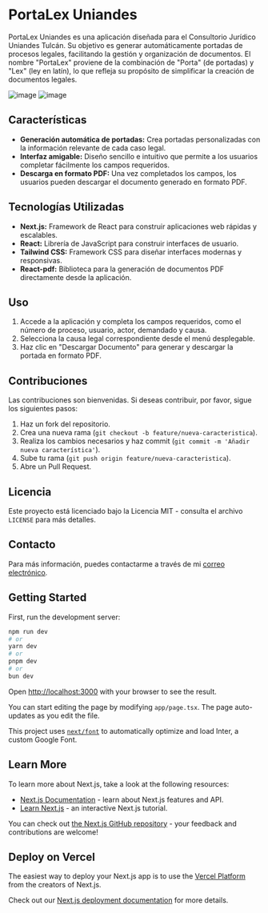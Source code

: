 # PortaLex Uniandes

PortaLex Uniandes es una aplicación diseñada para el Consultorio Jurídico Uniandes Tulcán. Su objetivo es generar automáticamente portadas de procesos legales, facilitando la gestión y organización de documentos. El nombre "PortaLex" proviene de la combinación de "Porta" (de portadas) y "Lex" (ley en latín), lo que refleja su propósito de simplificar la creación de documentos legales.

![image](https://github.com/user-attachments/assets/8e40da00-fded-4328-9c6e-91583da70744)
![image](https://github.com/user-attachments/assets/2266c654-b722-4eec-8e1a-71b04dc2967d)

## Características

- **Generación automática de portadas:** Crea portadas personalizadas con la información relevante de cada caso legal.
- **Interfaz amigable:** Diseño sencillo e intuitivo que permite a los usuarios completar fácilmente los campos requeridos.
- **Descarga en formato PDF:** Una vez completados los campos, los usuarios pueden descargar el documento generado en formato PDF.
## Tecnologías Utilizadas

- **Next.js:** Framework de React para construir aplicaciones web rápidas y escalables.
- **React:** Librería de JavaScript para construir interfaces de usuario.
- **Tailwind CSS:** Framework CSS para diseñar interfaces modernas y responsivas.
- **React-pdf:** Biblioteca para la generación de documentos PDF directamente desde la aplicación.

## Uso

1. Accede a la aplicación y completa los campos requeridos, como el número de proceso, usuario, actor, demandado y causa.
2. Selecciona la causa legal correspondiente desde el menú desplegable.
3. Haz clic en "Descargar Documento" para generar y descargar la portada en formato PDF.

## Contribuciones

Las contribuciones son bienvenidas. Si deseas contribuir, por favor, sigue los siguientes pasos:

1. Haz un fork del repositorio.
2. Crea una nueva rama (`git checkout -b feature/nueva-caracteristica`).
3. Realiza los cambios necesarios y haz commit (`git commit -m 'Añadir nueva característica'`).
4. Sube tu rama (`git push origin feature/nueva-caracteristica`).
5. Abre un Pull Request.

## Licencia

Este proyecto está licenciado bajo la Licencia MIT - consulta el archivo `LICENSE` para más detalles.

## Contacto

Para más información, puedes contactarme a través de mi [correo electrónico](mailto:gorkyange@gmail.com).


## Getting Started

First, run the development server:

```bash
npm run dev
# or
yarn dev
# or
pnpm dev
# or
bun dev
```

Open [http://localhost:3000](http://localhost:3000) with your browser to see the result.

You can start editing the page by modifying `app/page.tsx`. The page auto-updates as you edit the file.

This project uses [`next/font`](https://nextjs.org/docs/basic-features/font-optimization) to automatically optimize and load Inter, a custom Google Font.

## Learn More

To learn more about Next.js, take a look at the following resources:

- [Next.js Documentation](https://nextjs.org/docs) - learn about Next.js features and API.
- [Learn Next.js](https://nextjs.org/learn) - an interactive Next.js tutorial.

You can check out [the Next.js GitHub repository](https://github.com/vercel/next.js/) - your feedback and contributions are welcome!

## Deploy on Vercel

The easiest way to deploy your Next.js app is to use the [Vercel Platform](https://vercel.com/new?utm_medium=default-template&filter=next.js&utm_source=create-next-app&utm_campaign=create-next-app-readme) from the creators of Next.js.

Check out our [Next.js deployment documentation](https://nextjs.org/docs/deployment) for more details.
